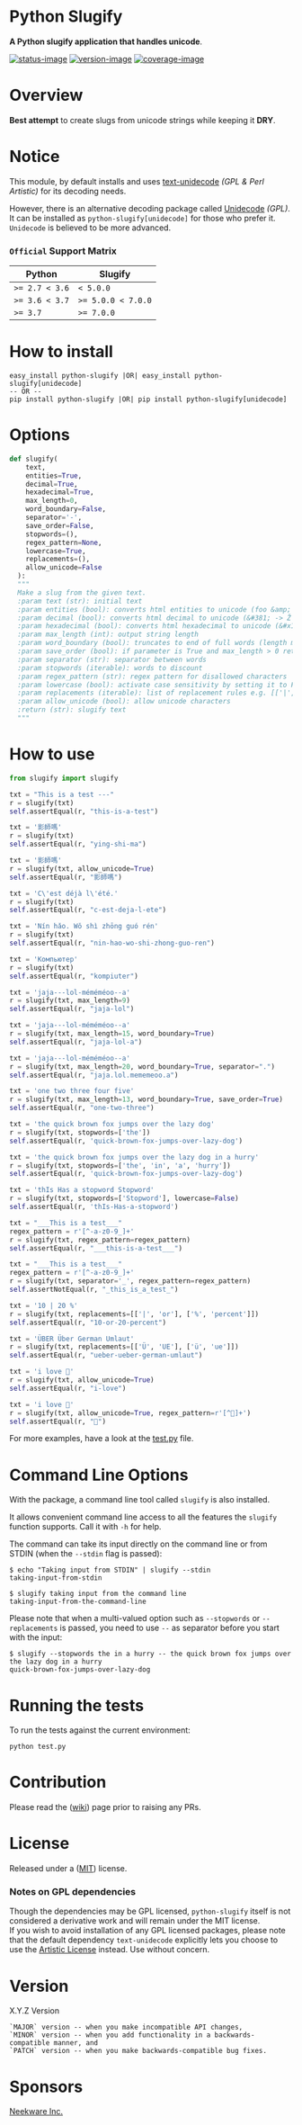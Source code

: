 # Python Slugify

**A Python slugify application that handles unicode**.

[![status-image]][status-link]
[![version-image]][version-link]
[![coverage-image]][coverage-link]

# Overview

**Best attempt** to create slugs from unicode strings while keeping it **DRY**.

# Notice

This module, by default installs and uses [text-unidecode](https://github.com/kmike/text-unidecode) _(GPL & Perl Artistic)_ for its decoding needs.

However, there is an alternative decoding package called [Unidecode](https://github.com/avian2/unidecode) _(GPL)_. It can be installed as `python-slugify[unidecode]` for those who prefer it. `Unidecode` is believed to be more advanced.

### `Official` Support Matrix

| Python         | Slugify            |
| -------------- | ------------------ |
| `>= 2.7 < 3.6` | `< 5.0.0`          |
| `>= 3.6 < 3.7` | `>= 5.0.0 < 7.0.0` |
| `>= 3.7`       | `>= 7.0.0`         |

# How to install

    easy_install python-slugify |OR| easy_install python-slugify[unidecode]
    -- OR --
    pip install python-slugify |OR| pip install python-slugify[unidecode]

# Options

```python
def slugify(
    text,
    entities=True,
    decimal=True,
    hexadecimal=True,
    max_length=0,
    word_boundary=False,
    separator='-',
    save_order=False,
    stopwords=(),
    regex_pattern=None,
    lowercase=True,
    replacements=(),
    allow_unicode=False
  ):
  """
  Make a slug from the given text.
  :param text (str): initial text
  :param entities (bool): converts html entities to unicode (foo &amp; bar -> foo-bar)
  :param decimal (bool): converts html decimal to unicode (&#381; -> Ž -> z)
  :param hexadecimal (bool): converts html hexadecimal to unicode (&#x17D; -> Ž -> z)
  :param max_length (int): output string length
  :param word_boundary (bool): truncates to end of full words (length may be shorter than max_length)
  :param save_order (bool): if parameter is True and max_length > 0 return whole words in the initial order
  :param separator (str): separator between words
  :param stopwords (iterable): words to discount
  :param regex_pattern (str): regex pattern for disallowed characters
  :param lowercase (bool): activate case sensitivity by setting it to False
  :param replacements (iterable): list of replacement rules e.g. [['|', 'or'], ['%', 'percent']]
  :param allow_unicode (bool): allow unicode characters
  :return (str): slugify text
  """
```

# How to use

```python
from slugify import slugify

txt = "This is a test ---"
r = slugify(txt)
self.assertEqual(r, "this-is-a-test")

txt = '影師嗎'
r = slugify(txt)
self.assertEqual(r, "ying-shi-ma")

txt = '影師嗎'
r = slugify(txt, allow_unicode=True)
self.assertEqual(r, "影師嗎")

txt = 'C\'est déjà l\'été.'
r = slugify(txt)
self.assertEqual(r, "c-est-deja-l-ete")

txt = 'Nín hǎo. Wǒ shì zhōng guó rén'
r = slugify(txt)
self.assertEqual(r, "nin-hao-wo-shi-zhong-guo-ren")

txt = 'Компьютер'
r = slugify(txt)
self.assertEqual(r, "kompiuter")

txt = 'jaja---lol-méméméoo--a'
r = slugify(txt, max_length=9)
self.assertEqual(r, "jaja-lol")

txt = 'jaja---lol-méméméoo--a'
r = slugify(txt, max_length=15, word_boundary=True)
self.assertEqual(r, "jaja-lol-a")

txt = 'jaja---lol-méméméoo--a'
r = slugify(txt, max_length=20, word_boundary=True, separator=".")
self.assertEqual(r, "jaja.lol.mememeoo.a")

txt = 'one two three four five'
r = slugify(txt, max_length=13, word_boundary=True, save_order=True)
self.assertEqual(r, "one-two-three")

txt = 'the quick brown fox jumps over the lazy dog'
r = slugify(txt, stopwords=['the'])
self.assertEqual(r, 'quick-brown-fox-jumps-over-lazy-dog')

txt = 'the quick brown fox jumps over the lazy dog in a hurry'
r = slugify(txt, stopwords=['the', 'in', 'a', 'hurry'])
self.assertEqual(r, 'quick-brown-fox-jumps-over-lazy-dog')

txt = 'thIs Has a stopword Stopword'
r = slugify(txt, stopwords=['Stopword'], lowercase=False)
self.assertEqual(r, 'thIs-Has-a-stopword')

txt = "___This is a test___"
regex_pattern = r'[^-a-z0-9_]+'
r = slugify(txt, regex_pattern=regex_pattern)
self.assertEqual(r, "___this-is-a-test___")

txt = "___This is a test___"
regex_pattern = r'[^-a-z0-9_]+'
r = slugify(txt, separator='_', regex_pattern=regex_pattern)
self.assertNotEqual(r, "_this_is_a_test_")

txt = '10 | 20 %'
r = slugify(txt, replacements=[['|', 'or'], ['%', 'percent']])
self.assertEqual(r, "10-or-20-percent")

txt = 'ÜBER Über German Umlaut'
r = slugify(txt, replacements=[['Ü', 'UE'], ['ü', 'ue']])
self.assertEqual(r, "ueber-ueber-german-umlaut")

txt = 'i love 🦄'
r = slugify(txt, allow_unicode=True)
self.assertEqual(r, "i-love")

txt = 'i love 🦄'
r = slugify(txt, allow_unicode=True, regex_pattern=r'[^🦄]+')
self.assertEqual(r, "🦄")

```

For more examples, have a look at the [test.py](test.py) file.

# Command Line Options

With the package, a command line tool called `slugify` is also installed.

It allows convenient command line access to all the features the `slugify` function supports. Call it with `-h` for help.

The command can take its input directly on the command line or from STDIN (when the `--stdin` flag is passed):

```
$ echo "Taking input from STDIN" | slugify --stdin
taking-input-from-stdin
```

```
$ slugify taking input from the command line
taking-input-from-the-command-line
```

Please note that when a multi-valued option such as `--stopwords` or `--replacements` is passed, you need to use `--` as separator before you start with the input:

```
$ slugify --stopwords the in a hurry -- the quick brown fox jumps over the lazy dog in a hurry
quick-brown-fox-jumps-over-lazy-dog
```

# Running the tests

To run the tests against the current environment:

    python test.py

# Contribution

Please read the ([wiki](https://github.com/un33k/python-slugify/wiki/Python-Slugify-Wiki)) page prior to raising any PRs.

# License

Released under a ([MIT](LICENSE)) license.

### Notes on GPL dependencies
Though the dependencies may be GPL licensed, `python-slugify` itself is not considered a derivative work and will remain under the MIT license.  
If you wish to avoid installation of any GPL licensed packages, please note that the default dependency `text-unidecode` explicitly lets you choose to use the [Artistic License](https://opensource.org/license/artistic-perl-1-0-2/) instead. Use without concern.

# Version

X.Y.Z Version

    `MAJOR` version -- when you make incompatible API changes,
    `MINOR` version -- when you add functionality in a backwards-compatible manner, and
    `PATCH` version -- when you make backwards-compatible bug fixes.

[status-image]: https://github.com/un33k/python-slugify/actions/workflows/ci.yml/badge.svg
[status-link]: https://github.com/un33k/python-slugify/actions/workflows/ci.yml
[version-image]: https://img.shields.io/pypi/v/python-slugify.svg
[version-link]: https://pypi.python.org/pypi/python-slugify
[coverage-image]: https://coveralls.io/repos/un33k/python-slugify/badge.svg
[coverage-link]: https://coveralls.io/r/un33k/python-slugify
[download-image]: https://img.shields.io/pypi/dm/python-slugify.svg
[download-link]: https://pypi.python.org/pypi/python-slugify

# Sponsors

[Neekware Inc.](http://neekware.com)
